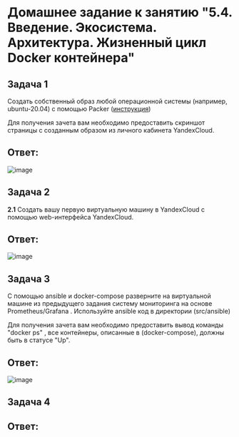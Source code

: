 # Домашнее задание к занятию "5.4. Введение. Экосистема. Архитектура. Жизненный цикл Docker контейнера"
## Задача 1

Создать собственный образ  любой операционной системы (например, ubuntu-20.04) с помощью Packer ([инструкция](https://cloud.yandex.ru/docs/tutorials/infrastructure-management/packer-quickstart))

Для получения зачета вам необходимо предоставить скриншот страницы с созданным образом из личного кабинета YandexCloud.

## Ответ:
![image](https://user-images.githubusercontent.com/98211990/219427989-46cbeb4d-2974-4e0c-be5f-43fc9df2bdb9.png)


## Задача 2

**2.1** Создать вашу первую виртуальную машину в YandexCloud с помощью web-интерфейса YandexCloud. 

## Ответ:
![image](https://user-images.githubusercontent.com/98211990/219429714-dd01c996-5df0-43e0-94a9-f309932e5542.png)

## Задача 3

С помощью ansible и docker-compose разверните на виртуальной машине из предыдущего задания систему мониторинга на основе Prometheus/Grafana . Используйте ansible код в директории (src/ansible)

Для получения зачета вам необходимо предоставить вывод команды "docker ps" , все контейнеры, описанные в (docker-compose), должны быть в статусе "Up".

## Ответ:
![image](https://user-images.githubusercontent.com/98211990/220439380-0b757fca-0f7d-4a8e-8c58-2c821606b01a.png)

## Задача 4

## Ответ:
